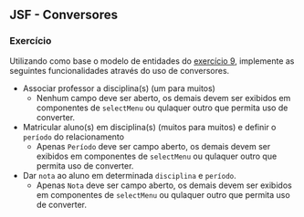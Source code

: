 ## JSF - Conversores
### Exercício

Utilizando como base o modelo de entidades do [exercício 9](exercicio-9.md), implemente as seguintes funcionalidades através do uso de conversores.
* Associar professor a disciplina(s) (um para muitos)
  * Nenhum campo deve ser aberto, os demais devem ser exibidos em componentes de `selectMenu` ou qulaquer outro que permita uso de converter. 
* Matricular aluno(s) em disciplina(s) (muitos para muitos) e definir o `período` do relacionamento
  * Apenas `Período` deve ser campo aberto, os demais devem ser exibidos em componentes de `selectMenu` ou qulaquer outro que permita uso de converter. 
* Dar `nota` ao aluno em determinada `disciplina` e `período`. 
  * Apenas `Nota` deve ser campo aberto, os demais devem ser exibidos em componentes de `selectMenu` ou qulaquer outro que permita uso de converter. 
